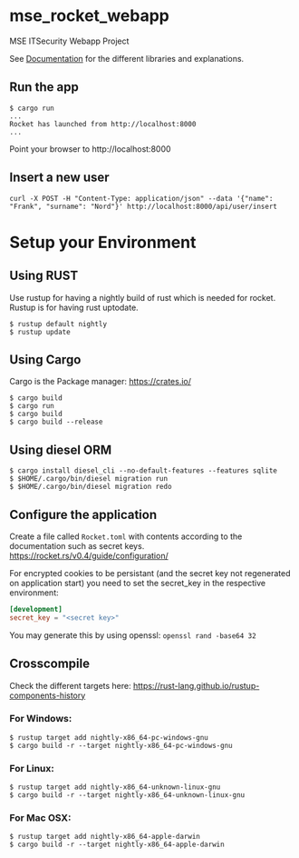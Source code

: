 # mse_rocket_webapp

MSE ITSecurity Webapp Project

See [Documentation](doc/README.md) for the different libraries and explanations.

## Run the app

```
$ cargo run
...
Rocket has launched from http://localhost:8000
...
```

Point your browser to http://localhost:8000

## Insert a new user

```
curl -X POST -H "Content-Type: application/json" --data '{"name": "Frank", "surname": "Nord"}' http://localhost:8000/api/user/insert
```

# Setup your Environment

## Using RUST

Use rustup for having a nightly build of rust which is needed for rocket. Rustup is for having rust uptodate.

```
$ rustup default nightly
$ rustup update
```

## Using Cargo

Cargo is the Package manager: https://crates.io/

```
$ cargo build
$ cargo run
$ cargo build
$ cargo build --release
```

## Using diesel ORM

```
$ cargo install diesel_cli --no-default-features --features sqlite
$ $HOME/.cargo/bin/diesel migration run
$ $HOME/.cargo/bin/diesel migration redo
```

## Configure the application

Create a file called `Rocket.toml` with contents according to the documentation
such as secret keys. https://rocket.rs/v0.4/guide/configuration/

For encrypted cookies to be persistant (and the secret key not regenerated on
application start) you need to set the secret_key in the respective
environment:

```toml
[development]
secret_key = "<secret key>"
```

You may generate this by using openssl: `openssl rand -base64 32`

## Crosscompile

Check the different targets here: https://rust-lang.github.io/rustup-components-history

### For Windows:

```
$ rustup target add nightly-x86_64-pc-windows-gnu
$ cargo build -r --target nightly-x86_64-pc-windows-gnu
```

### For Linux:

```
$ rustup target add nightly-x86_64-unknown-linux-gnu
$ cargo build -r --target nightly-x86_64-unknown-linux-gnu
```

### For Mac OSX:

```
$ rustup target add nightly-x86_64-apple-darwin
$ cargo build -r --target nightly-x86_64-apple-darwin
```
